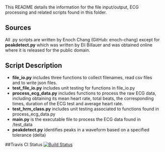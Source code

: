 This README details the information for the file input/output, ECG processing and related scripts found in this folder.

## Sources
All .py scripts are written by Enoch Chang (GitHub: enoch-chang) except for **peakdetect.py** which was written by Eli Billauer and was obtained online where it is released for the public domain.

## Script Description
* **file_io.py** includes three functions to collect filenames, read csv files and to write json files.
* **test_file_io.py** includes unit testing for functions in file_io.py 
* **process_ecg_data.py** includes functions to process the raw ECG data, including obtaining its mean heart rate, total beats, the corresponding times, duration of the ECG test and average heart rate.
* **test_hrm_class.py** includes unit testing associated to functions found in process_ecg_data.py
* **main.py** is the executable file to process the ECG data found in /test_data
* **peakdetect.py** identifies peaks in a waveform based on a specified tolerance (delta)

##Travis CI Status
[![Build Status](https://travis-ci.org/enoch-chang/bme590hrm.svg?branch=master)](https://travis-ci.org/enoch-chang/bme590hrm)
